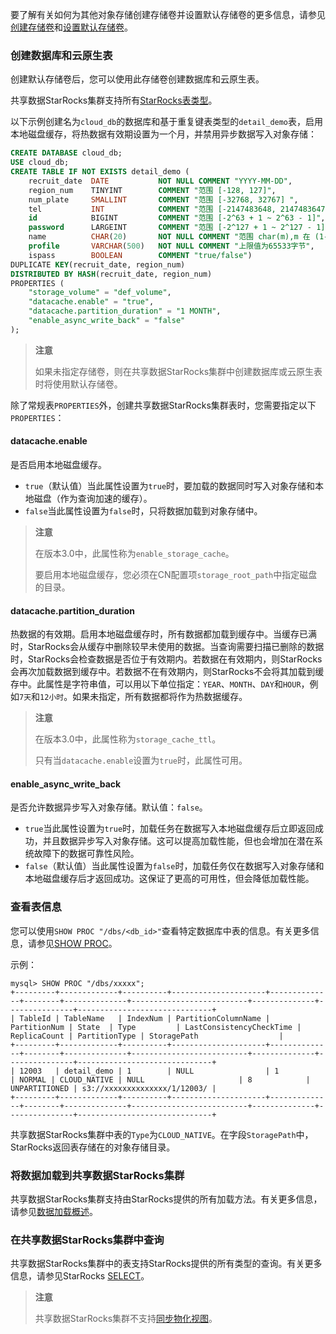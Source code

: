 
要了解有关如何为其他对象存储创建存储卷并设置默认存储卷的更多信息，请参见[创建存储卷](../../sql-reference/sql-statements/Administration/CREATE_STORAGE_VOLUME.md)和[设置默认存储卷](../../sql-reference/sql-statements/Administration/SET_DEFAULT_STORAGE_VOLUME.md)。

### 创建数据库和云原生表

创建默认存储卷后，您可以使用此存储卷创建数据库和云原生表。

共享数据StarRocks集群支持所有[StarRocks表类型](../../table_design/table_types/table_types.md)。

以下示例创建名为`cloud_db`的数据库和基于重复键表类型的`detail_demo`表，启用本地磁盘缓存，将热数据有效期设置为一个月，并禁用异步数据写入对象存储：

```SQL
CREATE DATABASE cloud_db;
USE cloud_db;
CREATE TABLE IF NOT EXISTS detail_demo (
    recruit_date  DATE           NOT NULL COMMENT "YYYY-MM-DD",
    region_num    TINYINT        COMMENT "范围 [-128, 127]",
    num_plate     SMALLINT       COMMENT "范围 [-32768, 32767] ",
    tel           INT            COMMENT "范围 [-2147483648, 2147483647]",
    id            BIGINT         COMMENT "范围 [-2^63 + 1 ~ 2^63 - 1]",
    password      LARGEINT       COMMENT "范围 [-2^127 + 1 ~ 2^127 - 1]",
    name          CHAR(20)       NOT NULL COMMENT "范围 char(m),m 在 (1-255) ",
    profile       VARCHAR(500)   NOT NULL COMMENT "上限值为65533字节",
    ispass        BOOLEAN        COMMENT "true/false")
DUPLICATE KEY(recruit_date, region_num)
DISTRIBUTED BY HASH(recruit_date, region_num)
PROPERTIES (
    "storage_volume" = "def_volume",
    "datacache.enable" = "true",
    "datacache.partition_duration" = "1 MONTH",
    "enable_async_write_back" = "false"
);
```

> **注意**
>
> 如果未指定存储卷，则在共享数据StarRocks集群中创建数据库或云原生表时将使用默认存储卷。

除了常规表`PROPERTIES`外，创建共享数据StarRocks集群表时，您需要指定以下`PROPERTIES`：

#### datacache.enable

是否启用本地磁盘缓存。

- `true`（默认值）当此属性设置为`true`时，要加载的数据同时写入对象存储和本地磁盘（作为查询加速的缓存）。
- `false`当此属性设置为`false`时，只将数据加载到对象存储中。

> **注意**
>
> 在版本3.0中，此属性称为`enable_storage_cache`。
>
> 要启用本地磁盘缓存，您必须在CN配置项`storage_root_path`中指定磁盘的目录。

#### datacache.partition_duration

热数据的有效期。启用本地磁盘缓存时，所有数据都加载到缓存中。当缓存已满时，StarRocks会从缓存中删除较早未使用的数据。当查询需要扫描已删除的数据时，StarRocks会检查数据是否位于有效期内。若数据在有效期内，则StarRocks会再次加载数据到缓存中。若数据不在有效期内，则StarRocks不会将其加载到缓存中。此属性是字符串值，可以用以下单位指定：`YEAR`、`MONTH`、`DAY`和`HOUR`，例如`7天`和`12小时`。如果未指定，所有数据都将作为热数据缓存。

> **注意**
>
> 在版本3.0中，此属性称为`storage_cache_ttl`。
>
> 只有当`datacache.enable`设置为`true`时，此属性可用。

#### enable_async_write_back

是否允许数据异步写入对象存储。默认值：`false`。
- `true`当此属性设置为`true`时，加载任务在数据写入本地磁盘缓存后立即返回成功，并且数据异步写入对象存储。这可以提高加载性能，但也会增加在潜在系统故障下的数据可靠性风险。
- `false`（默认值）当此属性设置为`false`时，加载任务仅在数据写入对象存储和本地磁盘缓存后才返回成功。这保证了更高的可用性，但会降低加载性能。

### 查看表信息

您可以使用`SHOW PROC "/dbs/<db_id>"`查看特定数据库中表的信息。有关更多信息，请参见[SHOW PROC](../../sql-reference/sql-statements/Administration/SHOW_PROC.md)。

示例：

```Plain
mysql> SHOW PROC "/dbs/xxxxx";
+---------+-------------+----------+---------------------+--------------+--------+--------------+--------------------------+--------------+---------------+------------------------------+
| TableId | TableName   | IndexNum | PartitionColumnName | PartitionNum | State  | Type         | LastConsistencyCheckTime | ReplicaCount | PartitionType | StoragePath                  |
+---------+-------------+----------+---------------------+--------------+--------+--------------+--------------------------+--------------+---------------+------------------------------+
| 12003   | detail_demo | 1        | NULL                | 1            | NORMAL | CLOUD_NATIVE | NULL                     | 8            | UNPARTITIONED | s3://xxxxxxxxxxxxxx/1/12003/ |
+---------+-------------+----------+---------------------+--------------+--------+--------------+--------------------------+--------------+---------------+------------------------------+
```

共享数据StarRocks集群中表的`Type`为`CLOUD_NATIVE`。在字段`StoragePath`中，StarRocks返回表存储在的对象存储目录。

### 将数据加载到共享数据StarRocks集群

共享数据StarRocks集群支持由StarRocks提供的所有加载方法。有关更多信息，请参见[数据加载概述](../../loading/Loading_intro.md)。

### 在共享数据StarRocks集群中查询

共享数据StarRocks集群中的表支持StarRocks提供的所有类型的查询。有关更多信息，请参见StarRocks [SELECT](../../sql-reference/sql-statements/data-manipulation/SELECT.md)。

> **注意**
>
> 共享数据StarRocks集群不支持[同步物化视图](../../using_starrocks/Materialized_view-single_table.md)。